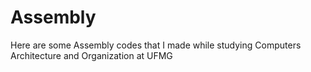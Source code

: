 # Assembly
Here are some Assembly codes that I made while studying Computers Architecture and Organization at UFMG
